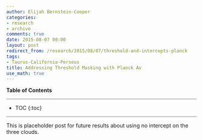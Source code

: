 ```yaml
---
author: Elijah Bernstein-Cooper
categories:
- research
- archive
comments: true
date: 2015-08-07 00:00
layout: post
redirect_from: /research/2015/08/07/threshold-and-intercepts-planck
tags:
- Taurus-California-Perseus
title: Addressing Threshold Masking with Planck Av
use_math: true
---
```


**Table of Contents**

<hr style="height:2px; background-color:#b6b6b6"/>

* TOC
{:toc}

<hr style="height:2px; background-color:#b6b6b6"/>

This is placeholder post for future results about using no intercept on the
three clouds.